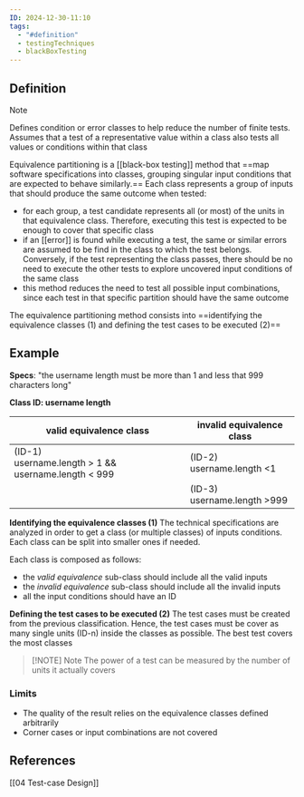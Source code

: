 ```yaml
---
ID: 2024-12-30-11:10
tags:
  - "#definition"
  - testingTechniques
  - blackBoxTesting
---
```

## Definition

> [!NOTE]
> Defines condition or error classes to help reduce the number of finite tests. Assumes that a test of a representative value within a class also tests all values or conditions within that class

Equivalence partitioning is a [[black-box testing]] method that ==map software specifications into classes, grouping singular input conditions that are expected to behave similarly.==
Each class represents a group of inputs that should produce the same outcome when tested:
- for each group, a test candidate represents all (or most) of the units in that equivalence class. Therefore, executing this test is expected to be enough to cover that specific class
- if an [[error]] is found while executing a test, the same or similar errors are assumed to be find in the class to which the test belongs. Conversely, if the test representing the class passes, there should be no need to execute the other tests to explore uncovered input conditions of the same class
- this method reduces the need to test all possible input combinations, since each test in that specific partition should have the same outcome

The equivalence partitioning method consists into ==identifying the equivalence classes (1) and defining the test cases to be executed (2)==

## Example

**Specs**: "the username length must be more than 1 and less that 999 characters long"

**Class ID: username length**

| valid equivalence class                                  | invalid equivalence class      |
| -------------------------------------------------------- | ------------------------------ |
| (ID-1)  <br>username.length > 1 && username.length < 999 | (ID-2)<br>username.length <1   |
|                                                          | (ID-3)<br>username.length >999 |

**Identifying the equivalence classes (1)**
The technical specifications are analyzed in order to get a class (or multiple classes) of inputs conditions. Each class can be split into smaller ones if needed.

Each class is composed as follows:
- the *valid equivalence* sub-class should include all the valid inputs
- the *invalid equivalence* sub-class should include all the invalid inputs
- all the input conditions should have an ID

**Defining the test cases to be executed (2)**
The test cases must be created from the previous classification. Hence, the test cases must be cover as many single units (ID-n) inside the classes as possible. The best test covers the most classes

> [!NOTE] Note
> The power of a test can be measured by the number of units it actually covers

### Limits

- The quality of the result relies on the equivalence classes defined arbitrarily
- Corner cases or input combinations are not covered

## References
[[04 Test-case Design]]